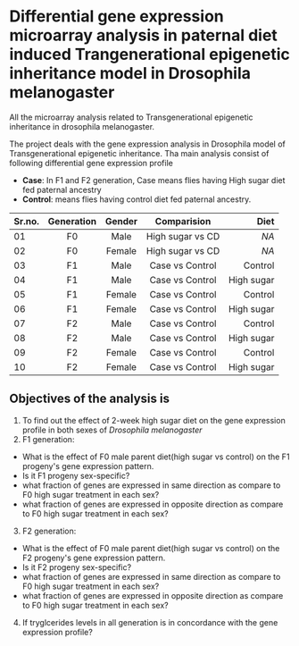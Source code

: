 # Differential gene expression microarray analysis in paternal diet induced Trangenerational epigenetic inheritance model in Drosophila melanogaster
All the microarray analysis related to Transgenerational epigenetic inheritance in drosophila melanogaster.

The project deals with the gene expression analysis in Drosophila model of Transgenerational epigenetic inheritance. Tha main analysis consist of following differential gene expression profile
* **Case**: In F1 and F2 generation, Case means flies having High sugar diet fed paternal ancestry
* **Control**: means flies having control diet fed paternal ancestry.

| Sr.no.     | Generation   | Gender | Comparision      | Diet       |
| ---------- |:------------:|:------:|:----------------:|----------: |
| 01         | F0           | Male   | High sugar vs CD | *NA*       |
| 02         | F0           | Female | High sugar vs CD | *NA*       |
| 03         | F1           | Male   | Case vs Control  | Control    |
| 04         | F1           | Male   | Case vs Control  | High sugar |
| 05         | F1           | Female | Case vs Control  | Control    |
| 06         | F1           | Female | Case vs Control  | High sugar |
| 07         | F2           | Male   | Case vs Control  | Control    |
| 08         | F2           | Male   | Case vs Control  | High sugar |
| 09         | F2           | Female | Case vs Control  | Control    |
| 10         | F2           | Female | Case vs Control  | High sugar |

## Objectives of the analysis is
1. To find out the effect of 2-week high sugar diet on the gene expression profile in both sexes of *Drosophila melanogaster*
2. F1 generation:
  - What is the effect of F0 male parent diet(high sugar vs control) on the F1 progeny's gene expression pattern.
  - Is it F1 progeny sex-specific?
  - what fraction of genes are expressed in same direction as compare to F0 high sugar treatment in each sex?
  - what fraction of genes are expressed in opposite direction as compare to F0 high sugar treatment in each sex?
3. F2 generation:
  - What is the effect of F0 male parent diet(high sugar vs control) on the F2 progeny's gene expression pattern.
  - Is it F2 progeny sex-specific? 
  - what fraction of genes are expressed in same direction as compare to F0 high sugar treatment in each sex?
  - what fraction of genes are expressed in opposite direction as compare to F0 high sugar treatment in each sex?
4. If tryglcerides levels in all generation is in concordance with the gene expression profile? 
